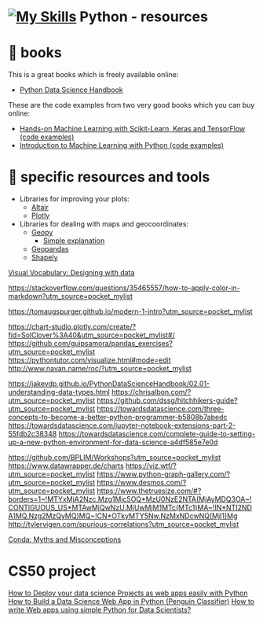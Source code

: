 # [![My Skills](https://skills.thijs.gg/icons?i=py)](https://skills.thijs.gg) Python - resources


# 📖 books
This is a great books which is freely available online:
- [Python Data Science Handbook](https://jakevdp.github.io/PythonDataScienceHandbook/)

These are the code examples from two very good books which you can buy online:
- [Hands-on Machine Learning with Scikit-Learn, Keras and TensorFlow (code examples)](https://github.com/ageron/handson-ml2)
- [Introduction to Machine Learning with Python (code examples)](https://github.com/amueller/introduction_to_ml_with_python)


# 🔨 specific resources and tools

- Libraries for improving your plots:
  - [Altair](https://altair-viz.github.io/)
  - [Plotly](https://plotly.com/python/)
- Libraries for dealing with maps and geocoordinates:
  - [Geopy](https://geopy.readthedocs.io/en/stable/)
    - [Simple explanation](https://towardsdatascience.com/things-to-do-with-latitude-longitude-data-using-geopy-python-1d356ed1ae30)
  - [Geopandas](https://geopandas.org/en/stable/docs/user_guide/data_structures.html)
  - [Shapely](https://shapely.readthedocs.io/en/stable/manual.html#points)



[Visual Vocabulary: Designing with data](https://github.com/bforbesc/the-data-scientist-compendium/edit/main/1_Python_resources.md)


https://stackoverflow.com/questions/35465557/how-to-apply-color-in-markdown?utm_source=pocket_mylist

https://tomaugspurger.github.io/modern-1-intro?utm_source=pocket_mylist



https://chart-studio.plotly.com/create/?fid=SolClover%3A40&utm_source=pocket_mylist#/
https://github.com/guipsamora/pandas_exercises?utm_source=pocket_mylist
https://pythontutor.com/visualize.html#mode=edit
http://www.navan.name/roc/?utm_source=pocket_mylist

https://jakevdp.github.io/PythonDataScienceHandbook/02.01-understanding-data-types.html
https://chrisalbon.com/?utm_source=pocket_mylist
https://github.com/dssg/hitchhikers-guide?utm_source=pocket_mylist
https://towardsdatascience.com/three-concepts-to-become-a-better-python-programmer-b5808b7abedc
https://towardsdatascience.com/jupyter-notebook-extensions-part-2-55fdb2c38348
https://towardsdatascience.com/complete-guide-to-setting-up-a-new-python-environment-for-data-science-a4df585e7e0d


https://github.com/BPLIM/Workshops?utm_source=pocket_mylist
https://www.datawrapper.de/charts
https://viz.wtf/?utm_source=pocket_mylist
https://www.python-graph-gallery.com/?utm_source=pocket_mylist
https://www.desmos.com/?utm_source=pocket_mylist
https://www.thetruesize.com/#?borders=1~!MTYxMjA2Nzc.Mzg1Mjc5OQ*MzU0NzE2NTA(MjAyMDQ3OA~!CONTIGUOUS_US*MTAwMjQwNzU.MjUwMjM1MTc(MTc1)MA~!IN*NTI2NDA1MQ.Nzg2MzQyMQ)MQ~!CN*OTkyMTY5Nw.NzMxNDcwNQ(MjI1)Mg
http://tylervigen.com/spurious-correlations?utm_source=pocket_mylist


[Conda: Myths and Misconceptions](https://jakevdp.github.io/blog/2016/08/25/conda-myths-and-misconceptions/?utm_source=pocket_mylist)

# CS50 project
[How to Deploy your data science Projects as web apps easily with Python](https://towardsdatascience.com/how-to-deploy-your-data-science-as-web-apps-easily-with-python-955dd462a9b5)
[How to Build a Data Science Web App in Python (Penguin Classifier)](https://towardsdatascience.com/how-to-build-a-data-science-web-app-in-python-penguin-classifier-2f101ac389f3)
[How to write Web apps using simple Python for Data Scientists?](https://towardsdatascience.com/how-to-write-web-apps-using-simple-python-for-data-scientists-a227a1a01582)
